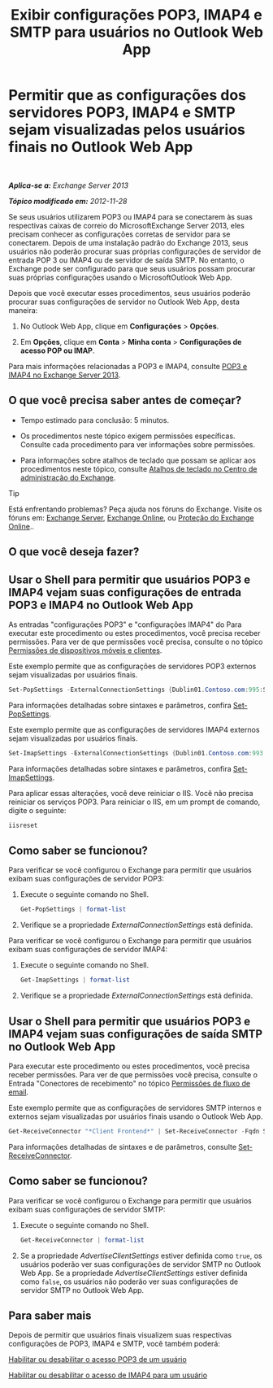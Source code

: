 ﻿---
title: 'Exibir configurações POP3, IMAP4 e SMTP para usuários no Outlook Web App'
TOCTitle: Permitir que as configurações dos servidores POP3, IMAP4 e SMTP sejam visualizadas pelos usuários finais no Outlook Web App
ms:assetid: bd22bf7e-3bf7-45e6-8790-919b780166f6
ms:mtpsurl: https://technet.microsoft.com/pt-br/library/Gg298947(v=EXCHG.150)
ms:contentKeyID: 50556268
ms.date: 01/10/2018
mtps_version: v=EXCHG.150
ms.translationtype: HT
---

# Permitir que as configurações dos servidores POP3, IMAP4 e SMTP sejam visualizadas pelos usuários finais no Outlook Web App

 

_**Aplica-se a:** Exchange Server 2013_

_**Tópico modificado em:** 2012-11-28_

Se seus usuários utilizarem POP3 ou IMAP4 para se conectarem às suas respectivas caixas de correio do MicrosoftExchange Server 2013, eles precisam conhecer as configurações corretas de servidor para se conectarem. Depois de uma instalação padrão do Exchange 2013, seus usuários não poderão procurar suas próprias configurações de servidor de entrada POP 3 ou IMAP4 ou de servidor de saída SMTP. No entanto, o Exchange pode ser configurado para que seus usuários possam procurar suas próprias configurações usando o MicrosoftOutlook Web App.

Depois que você executar esses procedimentos, seus usuários poderão procurar suas configurações de servidor no Outlook Web App, desta maneira:

1.  No Outlook Web App, clique em **Configurações** \> **Opções**.

2.  Em **Opções**, clique em **Conta** \> **Minha conta** \> **Configurações de acesso POP ou IMAP**.

Para mais informações relacionadas a POP3 e IMAP4, consulte [POP3 e IMAP4 no Exchange Server 2013](pop3-and-imap4-in-exchange-server-2013-exchange-2013-help.md).

## O que você precisa saber antes de começar?

  - Tempo estimado para conclusão: 5 minutos.

  - Os procedimentos neste tópico exigem permissões específicas. Consulte cada procedimento para ver informações sobre permissões.

  - Para informações sobre atalhos de teclado que possam se aplicar aos procedimentos neste tópico, consulte [Atalhos de teclado no Centro de administração do Exchange](keyboard-shortcuts-in-the-exchange-admin-center-exchange-online-protection-help.md).


> [!TIP]
> Está enfrentando problemas? Peça ajuda nos fóruns do Exchange. Visite os fóruns em: <A href="https://go.microsoft.com/fwlink/p/?linkid=60612">Exchange Server</A>, <A href="https://go.microsoft.com/fwlink/p/?linkid=267542">Exchange Online</A>, ou <A href="https://go.microsoft.com/fwlink/p/?linkid=285351">Proteção do Exchange Online</A>..



## O que você deseja fazer?

## Usar o Shell para permitir que usuários POP3 e IMAP4 vejam suas configurações de entrada POP3 e IMAP4 no Outlook Web App

As entradas "configurações POP3" e "configurações IMAP4" do Para executar este procedimento ou estes procedimentos, você precisa receber permissões. Para ver de que permissões você precisa, consulte o no tópico [Permissões de dispositivos móveis e clientes](clients-and-mobile-devices-permissions-exchange-2013-help.md).

Este exemplo permite que as configurações de servidores POP3 externos sejam visualizadas por usuários finais.

```powershell
Set-PopSettings -ExternalConnectionSettings {Dublin01.Contoso.com:995:SSL}
```

Para informações detalhadas sobre sintaxes e parâmetros, confira [Set-PopSettings](https://technet.microsoft.com/pt-br/library/aa997154\(v=exchg.150\)).

Este exemplo permite que as configurações de servidores IMAP4 externos sejam visualizadas por usuários finais.

```powershell
Set-ImapSettings -ExternalConnectionSettings {Dublin01.Contoso.com:993:SSL}
```

Para informações detalhadas sobre sintaxes e parâmetros, confira [Set-ImapSettings](https://technet.microsoft.com/pt-br/library/aa998252\(v=exchg.150\)).

Para aplicar essas alterações, você deve reiniciar o IIS. Você não precisa reiniciar os serviços POP3. Para reiniciar o IIS, em um prompt de comando, digite o seguinte:

```powershell
iisreset
```

## Como saber se funcionou?

Para verificar se você configurou o Exchange para permitir que usuários exibam suas configurações de servidor POP3:

1.  Execute o seguinte comando no Shell.
    
    ```powershell
    Get-PopSettings | format-list
    ```

2.  Verifique se a propriedade *ExternalConnectionSettings* está definida.

Para verificar se você configurou o Exchange para permitir que usuários exibam suas configurações de servidor IMAP4:

1.  Execute o seguinte comando no Shell.
    
    ```powershell
    Get-ImapSettings | format-list
    ```

2.  Verifique se a propriedade *ExternalConnectionSettings* está definida.

## Usar o Shell para permitir que usuários POP3 e IMAP4 vejam suas configurações de saída SMTP no Outlook Web App

Para executar este procedimento ou estes procedimentos, você precisa receber permissões. Para ver de que permissões você precisa, consulte o Entrada "Conectores de recebimento" no tópico [Permissões de fluxo de email](mail-flow-permissions-exchange-2013-help.md).

Este exemplo permite que as configurações de servidores SMTP internos e externos sejam visualizadas por usuários finais usando o Outlook Web App.

```powershell
Get-ReceiveConnector "*Client Frontend*" | Set-ReceiveConnector -Fqdn Server.Contoso.com -AdvertiseClientSettings $true 
```

Para informações detalhadas de sintaxes e de parâmetros, consulte [Set-ReceiveConnector](https://technet.microsoft.com/pt-br/library/bb125140\(v=exchg.150\)).

## Como saber se funcionou?

Para verificar se você configurou o Exchange para permitir que usuários exibam suas configurações de servidor SMTP:

1.  Execute o seguinte comando no Shell.
    
    ```powershell
    Get-ReceiveConnector | format-list
    ```

2.  Se a propriedade *AdvertiseClientSettings* estiver definida como `true`, os usuários poderão ver suas configurações de servidor SMTP no Outlook Web App. Se a propriedade *AdvertiseClientSettings* estiver definida como `false`, os usuários não poderão ver suas configurações de servidor SMTP no Outlook Web App.

## Para saber mais

Depois de permitir que usuários finais visualizem suas respectivas configurações de POP3, IMAP4 e SMTP, você também poderá:

[Habilitar ou desabilitar o acesso POP3 de um usuário](enable-or-disable-pop3-access-for-a-user-exchange-2013-help.md)

[Habilitar ou desabilitar o acesso de IMAP4 para um usuário](enable-or-disable-imap4-access-for-a-user-exchange-2013-help.md)


